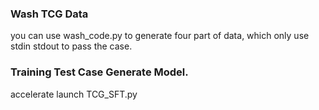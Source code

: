 ### Wash TCG Data

you can use wash_code.py to generate four part of data, which only use stdin stdout to pass the case.

### Training Test Case Generate Model.

accelerate launch TCG_SFT.py